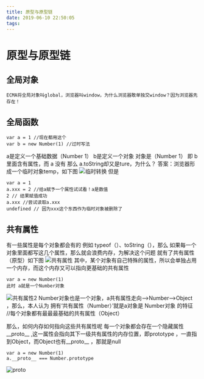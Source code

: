 ```yaml
---
title: 原型与原型链
date: 2019-06-10 22:50:05
tags:
---
```

# 原型与原型链
## 全局对象
    ECMA将全局对象叫global，浏览器叫window，为什么浏览器敢单独交window？因为浏览器先存在！
## 全局函数
```
var a = 1 //现在都用这个
var b = new Number(1) //过时写法
```
a是定义一个基础数据（Number 1）
b是定义一个对象 对象是（Number 1）
即 b 里面含有属性，而 a 没有
那么
a.toString却又是ture，为什么？
答案：浏览器形成一个临时对象temp，如下图
<img src='./临时转换.png' alt='临时转换' >
但是
```
var a = 1
a.xxx = 2 //给a赋予一个属性试试看！a是数值
2 // 结果赋值成功
a.xxx //尝试读取a.xxx
undefined // 因为xxx这个东西作为临时对象被删除了
```

## 共有属性
有一些属性是每个对象都会有的 例如 typeof（）、toString（），那么 如果每一个对象里面都写这几个属性，那么就会浪费内存，为解决这个问题 就有了共有属性（原型）如下图
<img src='./共有属性.png' alt='共有属性' >
其中，某个对象有自己特殊的属性，所以会单独占用一个内存，而这个内存又可以指向更基础的共有属性
```
var a = new Number(1)
此时 a就是一个Number对象
```
<img src='./共有属性2.png' alt='共有属性2' >
Number对象也是一个对象，a共有属性走向-->Number-->Object ，那么，本人认为 拥有‘共有属性（Number）’就是a对象是 Number对象 的特征 //每个对象都有最最最基础的共有属性（Object）

那么，如何内存如何指向这些共有属性呢
每一个对象都会存在一个隐藏属性__proto__ ,这一属性会指向其下一级共有属性的内存位置，即prototype ，一直指到Object，而Object也有__proto__ ，那就是null
```
var a = new Number(1)
a.__proto__ === Number.prototype
```
<img src='./proto.png' alt='proto' >


